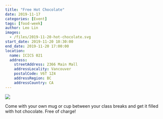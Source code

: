 ```yaml
---
title: "Free Hot Chocolate"
date: 2019-11-17
categories: [Event]
tags: [food-week]
author: Leo Lin
images:
  - /files/2019-11-20-hot-chocolate.svg
start_date: 2019-11-20 10:30:00
end_date: 2019-11-20 17:00:00
location:
  name: ICICS 021
  address:
    streetAddress: 2366 Main Mall
    addressLocality: Vancouver
    postalCode: V6T 1Z4
    addressRegion: BC
    addressCountry: CA
---
```


![](/files/2019-11-20-hot-chocolate.svg)

Come with your own mug or cup between your class breaks and get it filled with hot chocolate.
Free of charge!
